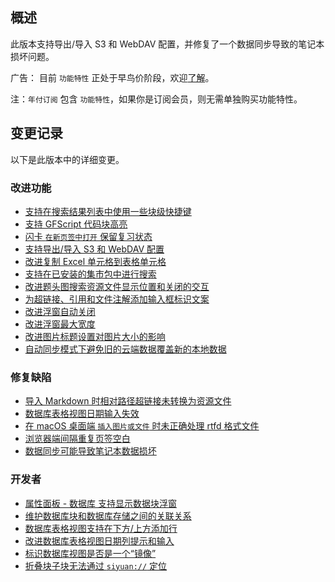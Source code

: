 ## 概述

此版本支持导出/导入 S3 和 WebDAV 配置，并修复了一个数据同步导致的笔记本损坏问题。

广告： 目前 `功能特性` 正处于早鸟价阶段，欢迎[了解](https://b3log.org/siyuan/pricing.html)。

注：`年付订阅` 包含 `功能特性`，如果你是订阅会员，则无需单独购买功能特性。

## 变更记录

以下是此版本中的详细变更。

### 改进功能

* [支持在搜索结果列表中使用一些块级快捷键](https://github.com/siyuan-note/siyuan/issues/9548)
* [支持 GFScript 代码块高亮](https://github.com/siyuan-note/siyuan/issues/9558)
* [闪卡 `在新页签中打开` 保留复习状态](https://github.com/siyuan-note/siyuan/issues/9561)
* [支持导出/导入 S3 和 WebDAV 配置](https://github.com/siyuan-note/siyuan/issues/9566)
* [改进复制 Excel 单元格到表格单元格](https://github.com/siyuan-note/siyuan/issues/9569)
* [支持在已安装的集市包中进行搜索](https://github.com/siyuan-note/siyuan/issues/9577)
* [改进题头图搜索资源文件显示位置和关闭的交互](https://github.com/siyuan-note/siyuan/issues/9579)
* [为超链接、引用和文件注解添加输入框标识文案](https://github.com/siyuan-note/siyuan/issues/9583)
* [改进浮窗自动关闭](https://github.com/siyuan-note/siyuan/issues/9584)
* [改进浮窗最大宽度](https://github.com/siyuan-note/siyuan/issues/9587)
* [改进图片标题设置对图片大小的影响](https://github.com/siyuan-note/siyuan/issues/9596)
* [自动同步模式下避免旧的云端数据覆盖新的本地数据](https://github.com/siyuan-note/siyuan/issues/9601)

### 修复缺陷

* [导入 Markdown 时相对路径超链接未转换为资源文件](https://github.com/siyuan-note/siyuan/issues/9563)
* [数据库表格视图日期输入失效](https://github.com/siyuan-note/siyuan/issues/9573)
* [在 macOS 桌面端 `插入图片或文件` 时未正确处理 rtfd 格式文件](https://github.com/siyuan-note/siyuan/issues/9585)
* [浏览器端间隔重复页签空白](https://github.com/siyuan-note/siyuan/issues/9589)
* [数据同步可能导致笔记本数据损坏](https://github.com/siyuan-note/siyuan/issues/9594)

### 开发者

* [属性面板 - 数据库 支持显示数据块浮窗](https://github.com/siyuan-note/siyuan/issues/9285)
* [维护数据库块和数据库存储之间的关联关系](https://github.com/siyuan-note/siyuan/issues/9496)
* [数据库表格视图支持在下方/上方添加行](https://github.com/siyuan-note/siyuan/issues/9560)
* [改进数据库表格视图日期列提示和输入](https://github.com/siyuan-note/siyuan/issues/9570)
* [标识数据库视图是否是一个“镜像”](https://github.com/siyuan-note/siyuan/issues/9578)
* [折叠块子块无法通过 `siyuan://` 定位](https://github.com/siyuan-note/siyuan/issues/9580)

